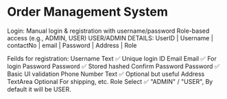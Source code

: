 # Order Management System
Login:
Manual login & registration with username/password
Role-based access (e.g., ADMIN, USER)
USER/ADMIN DETAILS:
UserID | Username	| contactNo |	email |	Password	| Address |	Role
						
Feilds for registration: 
Username	Text	✅	Unique login ID
Email	Email	✅	For login
Password	Password	✅	Stored hashed
Confirm Password	Password	✅	Basic UI validation
Phone Number	Text	✅	Optional but useful
Address	TextArea	Optional	For shipping, etc.
Role	Select	✅ "ADMIN" / "USER", By default it will be USER.





